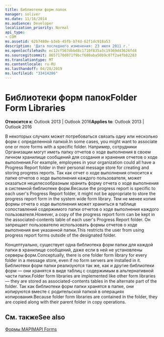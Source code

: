 ```yaml
---
title: Библиотеки форм папок
manager: soliver
ms.date: 11/16/2014
ms.audience: Developer
localization_priority: Normal
api_type:
- COM
ms.assetid: 62b7480e-b3eb-45fb-b74d-62f1dc918a53
description: 'Дата последнего изменения: 23 июля 2011 г.'
ms.openlocfilehash: ec12cf567dbbd8c1710f835a3c19369dd3626fd4
ms.sourcegitcommit: 8657170d071f9bcf680aba50b9c07f2a4fb82283
ms.translationtype: MT
ms.contentlocale: ru-RU
ms.lasthandoff: 04/28/2019
ms.locfileid: "33414286"
---
```

# <a name="folder-form-libraries"></a><span data-ttu-id="b01bf-103">Библиотеки форм папок</span><span class="sxs-lookup"><span data-stu-id="b01bf-103">Folder Form Libraries</span></span>

  
  
<span data-ttu-id="b01bf-104">**Относится к**: Outlook 2013 | Outlook 2016</span><span class="sxs-lookup"><span data-stu-id="b01bf-104">**Applies to**: Outlook 2013 | Outlook 2016</span></span> 
  
<span data-ttu-id="b01bf-105">В некоторых случаях может потребоваться связать одну или несколько форм с определенной папкой.</span><span class="sxs-lookup"><span data-stu-id="b01bf-105">In some cases, you might want to associate one or more forms with a specific folder.</span></span> <span data-ttu-id="b01bf-106">Например, сотрудники Организации могут иметь папку отчетов о ходе выполнения в своем личном хранилище сообщений для создания и хранения отчетов о ходе выполнения.</span><span class="sxs-lookup"><span data-stu-id="b01bf-106">For example, employees in your organization could all have a Progress Report folder in their personal message store for creating and storing progress reports.</span></span> <span data-ttu-id="b01bf-107">Так как отчет о ходе выполнения относится к папке отчетов о ходе выполнения каждого пользователя, может оказаться нецелесообразным хранить форму отчета о ходе выполнения в системной библиотеке форм.</span><span class="sxs-lookup"><span data-stu-id="b01bf-107">Because the progress report is specific to each user's Progress Report folder, it might not be appropriate to store the progress report form in the system wide form library.</span></span> <span data-ttu-id="b01bf-108">Тем не менее копия формы отчета о ходе выполнения может храниться в таблице сопоставлений содержимого папки отчетов о ходе выполнения каждого пользователя.</span><span class="sxs-lookup"><span data-stu-id="b01bf-108">However, a copy of the progress report form can be kept in the associated-contents table of each user's Progress Report folder.</span></span> <span data-ttu-id="b01bf-109">Он запрещает пользователю использовать формы отчетов о ходе выполнения вне указанной папки.</span><span class="sxs-lookup"><span data-stu-id="b01bf-109">This restricts the user from using progress report forms outside of the designated folder.</span></span>
  
<span data-ttu-id="b01bf-110">Концептуально, существует одна библиотека форм папки для каждой папки в хранилище сообщений, даже если в ней не установлены серверы форм.</span><span class="sxs-lookup"><span data-stu-id="b01bf-110">Conceptually, there is one folder form library for every folder in a message store, even if no form servers are installed in it.</span></span> <span data-ttu-id="b01bf-111">Библиотеки форм папки реализуются так же, как и другие библиотеки форм — они хранятся в виде таблиц с содержимым в альтернативной части папки.</span><span class="sxs-lookup"><span data-stu-id="b01bf-111">Folder form libraries are implemented like other form libraries — they are stored as associated-contents tables in the alternate part of the folder.</span></span> <span data-ttu-id="b01bf-112">Так как библиотеки форм папки хранятся в папке, они копируются вместе с родительской папкой в операциях копирования.</span><span class="sxs-lookup"><span data-stu-id="b01bf-112">Because folder form libraries are contained in the folder, they are copied along with their parent folder in copy operations.</span></span>
  
## <a name="see-also"></a><span data-ttu-id="b01bf-113">См. также</span><span class="sxs-lookup"><span data-stu-id="b01bf-113">See also</span></span>



[<span data-ttu-id="b01bf-114">Формы MAPI</span><span class="sxs-lookup"><span data-stu-id="b01bf-114">MAPI Forms</span></span>](mapi-forms.md)


